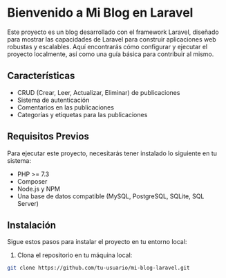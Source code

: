 # Bienvenido a Mi Blog en Laravel

Este proyecto es un blog desarrollado con el framework Laravel, diseñado para mostrar las capacidades de Laravel para construir aplicaciones web robustas y escalables. Aquí encontrarás cómo configurar y ejecutar el proyecto localmente, así como una guía básica para contribuir al mismo.

## Características

- CRUD (Crear, Leer, Actualizar, Eliminar) de publicaciones
- Sistema de autenticación
- Comentarios en las publicaciones
- Categorías y etiquetas para las publicaciones

## Requisitos Previos

Para ejecutar este proyecto, necesitarás tener instalado lo siguiente en tu sistema:

- PHP >= 7.3
- Composer
- Node.js y NPM
- Una base de datos compatible (MySQL, PostgreSQL, SQLite, SQL Server)

## Instalación

Sigue estos pasos para instalar el proyecto en tu entorno local:

1. Clona el repositorio en tu máquina local:
```bash
git clone https://github.com/tu-usuario/mi-blog-laravel.git
